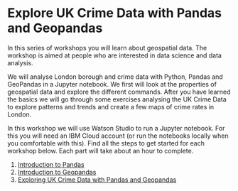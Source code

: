# Explore UK Crime Data with Pandas and Geopandas

In this series of workshops you will learn about geospatial data. The workshop is aimed at people who are interested in data science and data analysis.

We will analyse London borough and crime data with Python, Pandas and GeoPandas in a Jupyter notebook. We first will look at the properties of geospatial data and explore the different commands. After you have learned the basics we will go through some exercises analysing the UK Crime Data to explore patterns and trends and create a few maps of crime rates in London.

In this workshop we will use Watson Studio to run a Jupyter notebook. For this you will need an IBM Cloud account (or run the notebooks locally when you comfortable with this). Find all the steps to get started for each workshop below. Each part will take about an hour to complete.

1. [Introduction to Pandas](https://github.com/IBMDeveloperUK/Python-Geopandas-Workshop/blob/master/part1.md)
2. [Introduction to Geopandas](https://github.com/IBMDeveloperUK/Python-Geopandas-Workshop/blob/master/part2.md)
3. [Exploring UK Crime Data with Pandas and Geopandas](https://github.com/IBMDeveloperUK/Python-Geopandas-Workshop/blob/master/part3.md)




